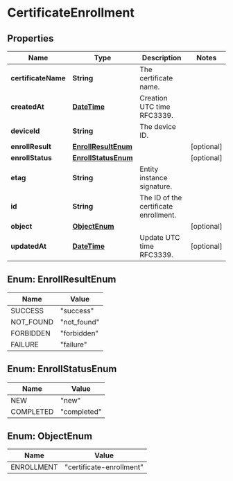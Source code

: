 
# CertificateEnrollment

## Properties
Name | Type | Description | Notes
------------ | ------------- | ------------- | -------------
**certificateName** | **String** | The certificate name. | 
**createdAt** | [**DateTime**](DateTime.md) | Creation UTC time RFC3339. | 
**deviceId** | **String** | The device ID. | 
**enrollResult** | [**EnrollResultEnum**](#EnrollResultEnum) |  |  [optional]
**enrollStatus** | [**EnrollStatusEnum**](#EnrollStatusEnum) |  |  [optional]
**etag** | **String** | Entity instance signature. | 
**id** | **String** | The ID of the certificate enrollment. | 
**object** | [**ObjectEnum**](#ObjectEnum) |  |  [optional]
**updatedAt** | [**DateTime**](DateTime.md) | Update UTC time RFC3339. |  [optional]


<a name="EnrollResultEnum"></a>
## Enum: EnrollResultEnum
Name | Value
---- | -----
SUCCESS | &quot;success&quot;
NOT_FOUND | &quot;not_found&quot;
FORBIDDEN | &quot;forbidden&quot;
FAILURE | &quot;failure&quot;


<a name="EnrollStatusEnum"></a>
## Enum: EnrollStatusEnum
Name | Value
---- | -----
NEW | &quot;new&quot;
COMPLETED | &quot;completed&quot;


<a name="ObjectEnum"></a>
## Enum: ObjectEnum
Name | Value
---- | -----
ENROLLMENT | &quot;certificate-enrollment&quot;



